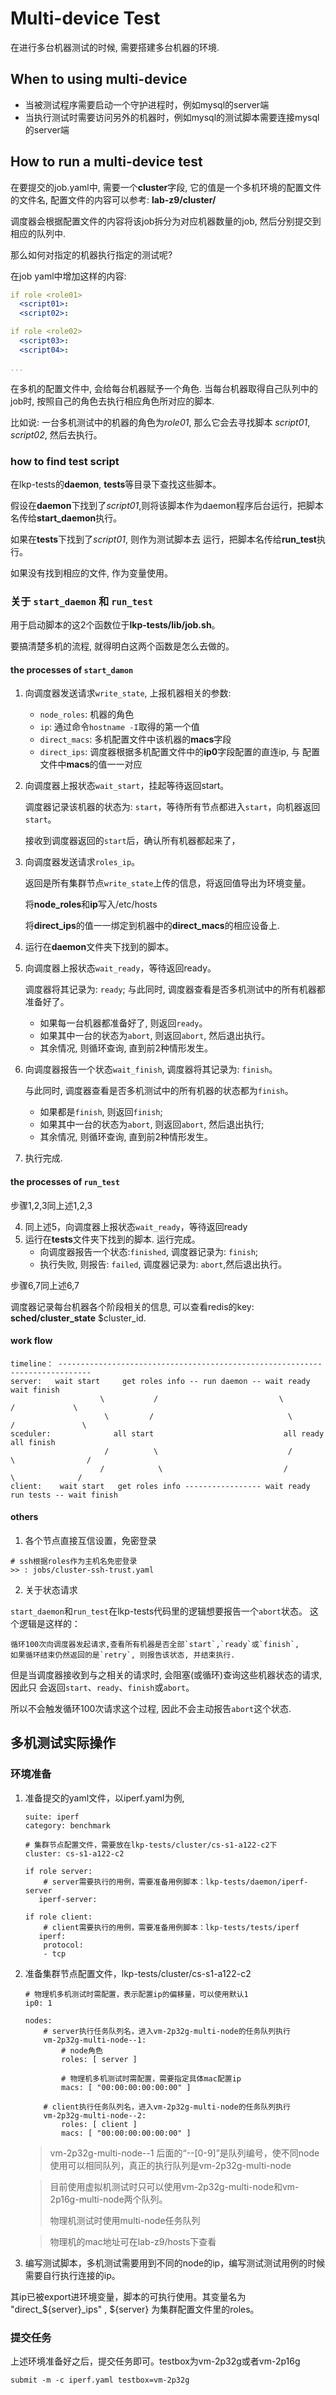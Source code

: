 # Multi-device Test

在进行多台机器测试的时候, 需要搭建多台机器的环境.

## When to using multi-device

  * 当被测试程序需要启动一个守护进程时，例如mysql的server端
  * 当执行测试时需要访问另外的机器时，例如mysql的测试脚本需要连接mysql的server端

## How to run a multi-device test

在要提交的job.yaml中, 需要一个**cluster**字段, 它的值是一个多机环境的配置文件的文件名, 配置文件的内容可以参考: **lab-z9/cluster/**

调度器会根据配置文件的内容将该job拆分为对应机器数量的job, 然后分别提交到
相应的队列中.

那么如何对指定的机器执行指定的测试呢?

在job yaml中增加这样的内容:

``` yaml
if role <role01>
  <script01>:
  <script02>:

if role <role02>
  <script03>:
  <script04>:

...
```

在多机的配置文件中, 会给每台机器赋予一个角色. 当每台机器取得自己队列中的
job时, 按照自己的角色去执行相应角色所对应的脚本.

比如说: 一台多机测试中的机器的角色为*role01*, 那么它会去寻找脚本
*script01*, *script02*, 然后去执行。

### how to find test script

在lkp-tests的**daemon**, **tests**等目录下查找这些脚本。

假设在**daemon**下找到了*script01*,则将该脚本作为daemon程序后台运行，把脚本名传给**start_daemon**执行。

如果在**tests**下找到了*script01*, 则作为测试脚本去
运行，把脚本名传给**run_test**执行。

如果没有找到相应的文件, 作为变量使用。

### 关于 `start_daemon` 和 `run_test`

用于启动脚本的这2个函数位于**lkp-tests/lib/job.sh**。

要搞清楚多机的流程, 就得明白这两个函数是怎么去做的。

#### the processes of `start_damon`

  1. 向调度器发送请求`write_state`, 上报机器相关的参数:
	 * `node_roles`: 机器的角色
	 * `ip`: 通过命令`hostname -I`取得的第一个值
	 * `direct_macs`: 多机配置文件中该机器的**macs**字段
	 * `direct_ips`: 调度器根据多机配置文件中的**ip0**字段配置的直连ip, 与
            配置文件中**macs**的值一一对应

  2. 向调度器上报状态`wait_start`，挂起等待返回start。

     调度器记录该机器的状态为: `start`，等待所有节点都进入`start`，向机器返回`start`。
     
     接收到调度器返回的`start`后，确认所有机器都起来了，

  3. 向调度器发送请求`roles_ip`。
     
     返回是所有集群节点`write_state`上传的信息，将返回值导出为环境变量。

     将**node_roles**和**ip**写入/etc/hosts
     
     将**direct_ips**的值一一绑定到机器中的**direct_macs**的相应设备上.

  4. 运行在**daemon**文件夹下找到的脚本。

  5. 向调度器上报状态`wait_ready`，等待返回ready。
  
     调度器将其记录为: `ready`; 与此同时, 调度器查看是否多机测试中的所有机器都准备好了。
     
     - 如果每一台机器都准备好了, 则返回`ready`。
     - 如果其中一台的状态为`abort`, 则返回`abort`, 然后退出执行。
     - 其余情况, 则循环查询, 直到前2种情形发生。

  6. 向调度器报告一个状态`wait_finish`, 调度器将其记录为: `finish`。
    
     与此同时, 调度器查看是否多机测试中的所有机器的状态都为`finish`。
     
     - 如果都是`finish`, 则返回`finish`;       
     - 如果其中一台的状态为`abort`, 则返回`abort`, 然后退出执行; 
     - 其余情况, 则循环查询, 直到前2种情形发生。

  7. 执行完成.

#### the processes of `run_test`

  步骤1,2,3同上述1,2,3

  4. 同上述5，向调度器上报状态`wait_ready`，等待返回ready
  5. 运行在**tests**文件夹下找到的脚本. 运行完成。   
     - 向调度器报告一个状态:`finished`, 调度器记录为: `finish`; 
     - 执行失败, 则报告: `failed`, 调度器记录为: `abort`,然后退出执行。

  步骤6,7同上述6,7

调度器记录每台机器各个阶段相关的信息, 可以查看redis的key: **sched/cluster_state** $cluster_id.

#### work flow
```
timeline： -----------------------------------------------------------------------------
server:   wait start     get roles info -- run daemon -- wait ready     wait finish
                    \           /                           \          /             \
                     \         /                              \       /               \
sceduler:              all start                             all ready                 all finish
                     /          \                             /       \                /
                    /            \                           /         \              /
client:    wait start   get roles info ----------------- wait ready     run tests -- wait finish
```

#### others
1. 各个节点直接互信设置，免密登录
  ```
  # ssh根据roles作为主机名免密登录
  >> : jobs/cluster-ssh-trust.yaml
  ```

2. 关于状态请求

`start_daemon`和`run_test`在lkp-tests代码里的逻辑想要报告一个`abort`状态。
这个逻辑是这样的：

    循环100次向调度器发起请求,查看所有机器是否全部`start`,`ready`或`finish`,
    如果循环结束仍然返回的是`retry`, 则报告该状态, 并结束执行.

但是当调度器接收到与之相关的请求时, 会阻塞(或循环)查询这些机器状态的请求, 因此只
会返回`start`、`ready`、`finish`或`abort`。

所以不会触发循环100次请求这个过程, 因此不会主动报告`abort`这个状态.

## 多机测试实际操作

###  环境准备

1. 准备提交的yaml文件，以iperf.yaml为例,

	```
	suite: iperf
	category: benchmark

    # 集群节点配置文件，需要放在lkp-tests/cluster/cs-s1-a122-c2下
	cluster: cs-s1-a122-c2    

	if role server:
	    # server需要执行的用例，需要准备用例脚本：lkp-tests/daemon/iperf-server
	   iperf-server:

	if role client:		  
	    # client需要执行的用例，需要准备用例脚本：lkp-tests/tests/iperf
	   iperf:
		protocol:
		- tcp
    ```


2. 准备集群节点配置文件，lkp-tests/cluster/cs-s1-a122-c2

    ```
    # 物理机多机测试时需配置，表示配置ip的偏移量，可以使用默认1
    ip0: 1						 
    
    nodes:
        # server执行任务队列名，进入vm-2p32g-multi-node的任务队列执行
        vm-2p32g-multi-node--1:    			 
            # node角色
        	roles: [ server ]
        	
        	# 物理机多机测试时需配置，需要指定具体mac配置ip
        	macs: [ "00:00:00:00:00:00" ]    
        
        # client执行任务队列名，进入vm-2p32g-multi-node的任务队列执行
        vm-2p32g-multi-node--2:
        	roles: [ client ]
        	macs: [ "00:00:00:00:00:00" ]   		 
    ```

    > vm-2p32g-multi-node--1 后面的“--[0-9]”是队列编号，使不同node使用可以相同队列，真正的执行队列是vm-2p32g-multi-node
    
    >目前使用虚拟机测试时只可以使用vm-2p32g-multi-node和vm-2p16g-multi-node两个队列。
    >
    >物理机测试时使用multi-node任务队列
    
    >物理机的mac地址可在lab-z9/hosts下查看

3. 编写测试脚本，多机测试需要用到不同的node的ip，编写测试测试用例的时候需要自行执行连接的ip。

其ip已被export进环境变量，脚本的可执行使用。其变量名为 "direct\_${server}\_ips" , ${server} 为集群配置文件里的roles。



### 提交任务

上述环境准备好之后，提交任务即可。testbox为vm-2p32g或者vm-2p16g

```
submit -m -c iperf.yaml testbox=vm-2p32g
```
